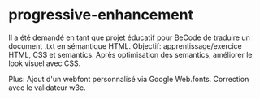 # progressive-enhancement

Il a été demandé en tant que projet éducatif pour BeCode de traduire un document .txt en sémantique HTML.
Objectif: apprentissage/exercice HTML, CSS et semantics.
Après optimisation des semantics, améliorer le look visuel avec CSS.

Plus:
Ajout d'un webfont personnalisé via Google Web.fonts.
Correction avec le validateur w3c.
